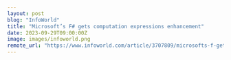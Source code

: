 ```yaml
---
layout: post
blog: "InfoWorld"
title: "Microsoft’s F# gets computation expressions enhancement"
date: 2023-09-29T09:00:00Z
image: images/infoworld.png
remote_url: "https://www.infoworld.com/article/3707809/microsofts-f-gets-computation-expressions-enhancement.html#tk.rss_applicationdevelopment"
---
```

